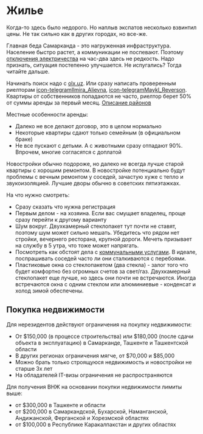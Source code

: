 # Жилье

Когда-то здесь было недорого. Но наплыв экспатов несколько взвинтил цены. Не так
сильно как в других городах, но все-же.

Главная беда Самарканда - это нагруженная инфраструктура. Население быстро
растет, а коммуникации не поспевают. Поэтому
[отключения электричества](utilities.md) на час-два здесь не редкость. Надо
признать, ситуация постепенно улучшается. Не испугались? Тогда читайте дальше.

Начинать поиск надо с
[olx.uz](https://www.olx.uz/d/nedvizhimost/kvartiry/samarkand/). Или сразу
написать проверенным риелторам
[icon-telegram&#8288;Ilmira_Alievna](https://t.me/Ilmira_Alievna),
[icon-telegram&#8288;Maykl_Reverson](https://t.me/Maykl_Reverson). Квартиры от
собственников попадаются не часто, риелтор берет 50% от суммы аренды за первый
месяц. [Описание районов](districts.md)

Местные особенности аренды:

- Далеко не все делают договор, это в целом нормально
- Некоторые квартиры сдают только семейным (в официальном браке)
- Не все пускают с детьми. А с животными сразу отпадают 90%. Впрочем, многие
  согласятся с доплатой

Новостройки обычно подороже, но далеко не всегда лучше старой квартиры с хорошим
ремонтом. В новостройке потенциально будут проблемы с вечным ремонтом у соседей,
зачастую хуже с тепло и звукоизоляцией. Лучшие дворы обычно в советских
пятиэтажках.

На что нужно смотреть:

- Сразу сказать что нужна регистрация
- Первым делом - на хозяина. Если вас смущает владелец, проще сразу перейти к
  другому варианту
- Шум вокруг. Двухкамерный стеклопакет тут почти не ставят, поэтому шум может
  сильно мешать. Убедитесь что рядом нет стройки, вечернего ресторана, крупной
  дороги. Мечеть призывает на службу в 5 утра, что тоже может напрягать.
- Посмотреть как обстоят дела с [коммунальными услугами](utilities.md). В
  идеале, поспрашивать соседей часто ли они сталкиваются с перебоями.
- Пластиковые окна со стеклопакетом (два стекла) - залог того что будет
  комфортно без огромных счетов за свет/газ. Двухкамерный стеклопакет еще лучше,
  но здесь они почти не встречаются. Иногда встречаются окна с одним стеклом или
  алюминиевые - конденсат и холод зимой обеспечены.

## Покупка недвижимости

Для нерезидентов действуют ограничения на покупку недвижимости:

- От $150,000 (в процессе строительства) или $180,000 (после сдачи объекта в
  эксплуатацию) в Самарканде, Ташкенте и Ташкентской области
- В других регионах ограничения мягче, от $70,000 и $85,000
- Можно брать только строящуюся недвижимость и новостройки не старше 3х лет
- На обладателей IT-визы ограничения не распространяются

Для получения ВНЖ на основании покупки недвижимости лимиты выше:

- от $300,000 в Ташкенте и области
- от $200,000 в Самаркандской, Бухарской, Наманганской, Андижанской, Ферганской
  и Хорезмской областях
- от $100,000 в Республике Каракалпакстан и других областях
